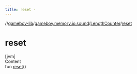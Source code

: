 ```yaml
---
title: reset -
---
```

//[gameboy-lib](../../index.md)/[gameboy.memory.io.sound](../index.md)/[LengthCounter](index.md)/[reset](reset.md)



# reset  
[jvm]  
Content  
fun [reset](reset.md)()  



